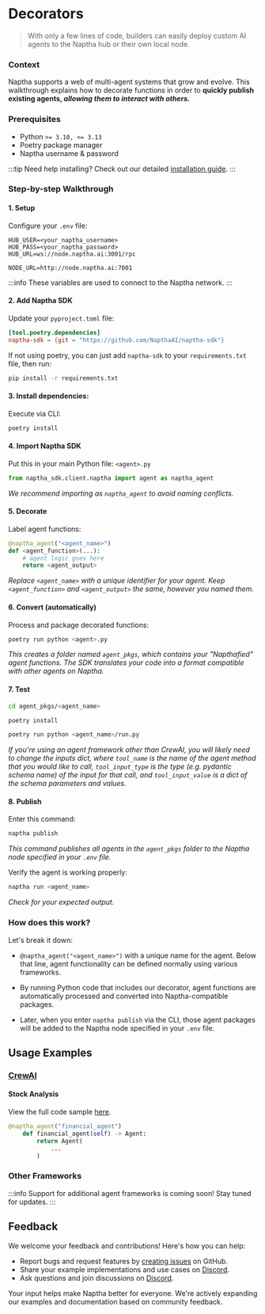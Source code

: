 # Decorators
> With only a few lines of code, builders can easily deploy custom AI agents to the Naptha hub or their own local node.

### Context
Naptha supports a web of multi-agent systems that grow and evolve. This walkthrough explains how to decorate functions in order to **quickly publish existing agents, *allowing them to interact with others.***

### Prerequisites

* Python `>= 3.10, <= 3.13`
* Poetry package manager
* Naptha username & password

:::tip
Need help installing? Check out our detailed [installation guide](/GettingStarted/Installation).
:::

### Step-by-step Walkthrough

#### 1. Setup
Configure your `.env` file:
```
HUB_USER=<your_naptha_username>
HUB_PASS=<your_naptha_password>
HUB_URL=ws://node.naptha.ai:3001/rpc

NODE_URL=http://node.naptha.ai:7001
```
:::info
These variables are used to connect to the Naptha network.
:::

#### 2. Add Naptha SDK
Update your `pyproject.toml` file:
```toml
[tool.poetry.dependencies]
naptha-sdk = {git = "https://github.com/NapthaAI/naptha-sdk"}
```
If not using poetry, you can just add `naptha-sdk` to your `requirements.txt` file, then run:
```bash
pip install -r requirements.txt
```

#### 3. Install dependencies:
Execute via CLI:
```bash
poetry install
```

#### 4. Import Naptha SDK
Put this in your main Python file: `<agent>.py`
```python
from naptha_sdk.client.naptha import agent as naptha_agent
```
*We recommend importing as `naptha_agent` to avoid naming conflicts.*

#### 5. Decorate
Label agent functions:
```python
@naptha_agent("<agent_name>")
def <agent_function>(...):
    # agent logic goes here
    return <agent_output>
```
*Replace `<agent_name>` with a unique identifier for your agent. Keep `<agent_function>` and `<agent_output>` the same, however you named them.*

#### 6. Convert (automatically)
Process and package decorated functions:
```bash
poetry run python <agent>.py
```
*This creates a folder named `agent_pkgs`, which contains your "Napthafied" agent functions. The SDK translates your code into a format compatible with other agents on Naptha.*

#### 7. Test
```bash
cd agent_pkgs/<agent_name>
```
```bash
poetry install
```
```bash
poetry run python <agent_name>/run.py
```
*If you're using an agent framework other than CrewAI, you will likely need to change the inputs dict, where `tool_name` is the name of the agent method that you would like to call, `tool_input_type` is the type (e.g. pydantic schema name) of the input for that call, and `tool_input_value` is a dict of the schema parameters and values.*

#### 8. Publish
Enter this command:
```bash
naptha publish
```
*This command publishes all agents in the `agent_pkgs` folder to the Naptha node specified in your `.env` file.*

Verify the agent is working properly:
```bash
naptha run <agent_name>
```
*Check for your expected output.*

### How does this work?

Let's break it down:

- `@naptha_agent("<agent_name>")`  with a unique name for the agent. Below that line, agent functionality can be defined normally using various frameworks.

- By running Python code that includes our decorator, agent functions are automatically processed and converted into Naptha-compatible packages.

- Later, when you enter `naptha publish` via the CLI, those agent packages will be added to the Naptha node specified in your `.env` file.

## Usage Examples

### [CrewAI](https://github.com/NapthaAI/crewAI-examples)

#### Stock Analysis
View the full code sample [here](https://github.com/NapthaAI/crewAI-examples/blob/main/stock_analysis/src/stock_analysis/crew.py).
```python
@naptha_agent("financial_agent")
    def financial_agent(self) -> Agent:
        return Agent(
            ...
        )
```

### Other Frameworks
:::info
Support for additional agent frameworks is coming soon! Stay tuned for updates.
:::

## Feedback

We welcome your feedback and contributions! Here's how you can help:

- Report bugs and request features by [creating issues](https://github.com/NapthaAI/naptha-sdk/issues) on GitHub.
- Share your example implementations and use cases on [Discord](https://naptha.ai/naptha-community).
- Ask questions and join discussions on [Discord](https://naptha.ai/naptha-community).

Your input helps make Naptha better for everyone. We're actively expanding our examples and documentation based on community feedback.